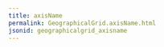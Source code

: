 ```yaml
---
title: axisName
permalink: GeographicalGrid.axisName.html
jsonid: geographicalgrid_axisname
---
```

